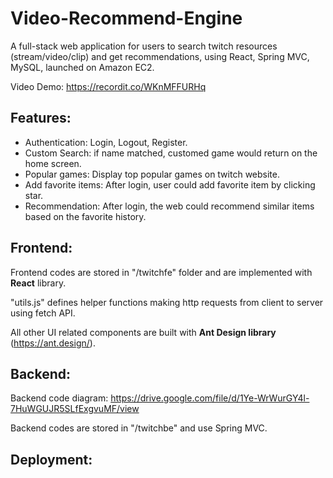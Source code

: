 # Video-Recommend-Engine
A full-stack web application for users to search twitch resources (stream/video/clip) and get recommendations, using React, Spring MVC, MySQL, launched on Amazon EC2.

Video Demo: https://recordit.co/WKnMFFURHq

## Features:
- Authentication: Login, Logout, Register.
- Custom Search: if name matched, customed game would return on the home screen.
- Popular games: Display top popular games on twitch website. 
- Add favorite items: After login, user could add favorite item by clicking star.
- Recommendation: After login, the web could recommend similar items based on the favorite history.


## Frontend:
Frontend codes are stored in "/twitchfe" folder and are implemented with **React** library.

"utils.js" defines helper functions making http requests from client to server using fetch API.

All other UI related components are built with **Ant Design library** (https://ant.design/).

## Backend:

Backend code diagram: https://drive.google.com/file/d/1Ye-WrWurGY4l-7HuWGUJR5SLfExgvuMF/view

Backend codes are stored in "/twitchbe" and use Spring MVC.




## Deployment:
